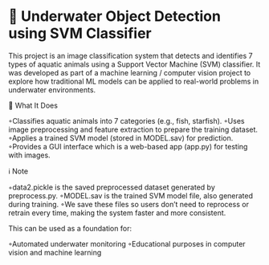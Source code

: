 
# 🌊 Underwater Object Detection using SVM Classifier

This project is an image classification system that detects and identifies 7 types of aquatic animals using a Support Vector Machine (SVM) classifier.
It was developed as part of a machine learning / computer vision project to explore how traditional ML models can be applied to real-world problems in underwater environments.

🔎 What It Does

◦Classifies aquatic animals into 7 categories (e.g., fish, starfish).
◦Uses image preprocessing and feature extraction to prepare the training dataset.
◦Applies a trained SVM model (stored in MODEL.sav) for prediction.
◦Provides a GUI interface which is a web-based app (app.py) for testing with images.

ℹ️ Note

◦data2.pickle is the saved preprocessed dataset generated by preprocess.py.
◦MODEL.sav is the trained SVM model file, also generated during training.
◦We save these files so users don’t need to reprocess or retrain every time, making the system faster and more consistent.

This can be used as a foundation for:

◦Automated underwater monitoring
◦Educational purposes in computer vision and machine learning
